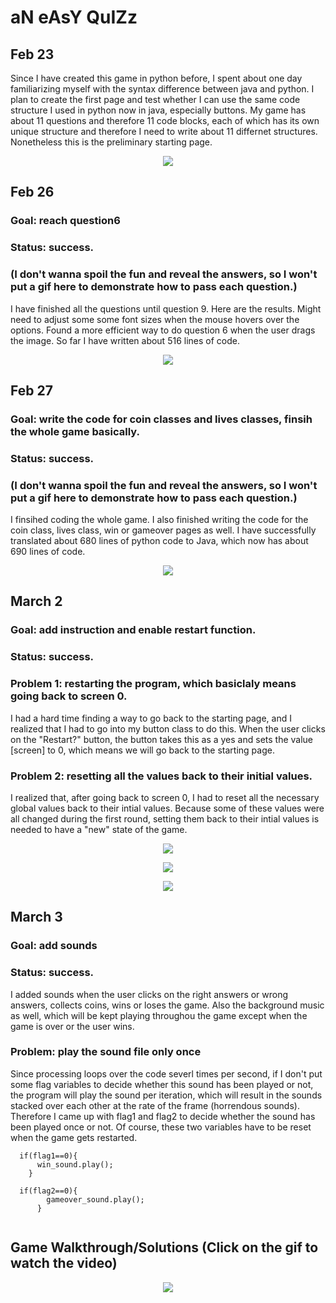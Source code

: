 # aN eAsY QuIZz

## Feb 23

Since I have created this game in python before, I spent about one day familiarizing myself with the syntax difference between java and python. I plan to create the first page and test whether I can use the same code structure I used in python now in java, especially buttons. My game has about 11 questions and therefore 11 code blocks, each of which has its own unique structure and therefore I need to write about 11 differnet structures. Nonetheless this is the preliminary starting page. 

<p align="center">
  <img src="https://github.com/fyk211/Intro-to-IM/blob/main/midtermProject/progress_images/Feb23.gif?raw=true">
</p>


## Feb 26 
### Goal: reach question6
### Status: success. 
### (I don't wanna spoil the fun and reveal the answers, so I won't put a gif here to demonstrate how to pass each question.)
I have finished all the questions until question 9. Here are the results. Might need to adjust some some font sizes when the mouse hovers over the options. Found a more efficient way to do question 6 when the user drags the image. So far I have written about 516 lines of code. 

<p align="center">
  <img src="https://github.com/fyk211/Intro-to-IM/blob/main/midtermProject/progress_images/Screen%20Shot%202021-03-01%20at%2011.45.55%20PM.png?raw=true">
</p>

## Feb 27
### Goal: write the code for coin classes and lives classes, finsih the whole game basically. 
### Status: success. 
### (I don't wanna spoil the fun and reveal the answers, so I won't put a gif here to demonstrate how to pass each question.)
I finsihed coding the whole game. I also finished writing the code for the coin class, lives class, win or gameover pages as well. I have successfully translated about 680 lines of python code to Java, which now has about 690 lines of code. 

<p align="center">
  <img src="https://github.com/fyk211/Intro-to-IM/blob/main/midtermProject/progress_images/Screen%20Shot%202021-03-01%20at%2011.47.09%20PM.png?raw=true">
</p>

## March 2
### Goal: add instruction and enable restart function. 
### Status: success. 
### Problem 1: restarting the program, which basiclaly means going back to screen 0.
I had a hard time finding a way to go back to the starting page, and I realized that I had to go into my button class to do this. When the user clicks on the "Restart?" button, the button takes this as a yes and sets the value [screen] to 0, which means we will go back to the starting page. 
### Problem 2: resetting all the values back to their initial values. 
I realized that, after going back to screen 0, I had to reset all the necessary global values back to their intial values. Because some of these values were all changed during the first round, setting them back to their intial values is needed to have a "new" state of the game. 

<p align="center">
  <img src="https://github.com/fyk211/Intro-to-IM/blob/main/midtermProject/progress_images/Screen%20Shot%202021-03-03%20at%2011.33.09%20PM.png?raw=true">
</p>

<p align="center">
  <img src="https://github.com/fyk211/Intro-to-IM/blob/main/midtermProject/progress_images/Screen%20Shot%202021-03-03%20at%2011.33.35%20PM.png?raw=true">
</p>

<p align="center">
  <img src="https://github.com/fyk211/Intro-to-IM/blob/main/midtermProject/progress_images/Screen%20Shot%202021-03-03%20at%2011.33.43%20PM.png?raw=true">
</p>


## March 3
### Goal: add sounds
### Status: success.
I added sounds when the user clicks on the right answers or wrong answers, collects coins, wins or loses the game. Also the background music as well, which will be kept playing throughou the game except when the game is over or the user wins. 
### Problem: play the sound file only once
Since processing loops over the code severl times per second, if I don't put some flag variables to decide whether this sound has been played or not, the program will play the sound per iteration, which will result in the sounds stacked over each other at the rate of the frame (horrendous sounds). Therefore I came up with flag1 and flag2 to decide whether the sound has been played once or not. Of course, these two variables have to be reset when the game gets restarted. 

```
  if(flag1==0){
      win_sound.play();
    }
    
  if(flag2==0){
        gameover_sound.play();
      }
  
 ```

## Game Walkthrough/Solutions (Click on the gif to watch the video) 


  <p align="center">
    <a href="https://youtu.be/md5BUZngqeI" target="_blank">
      <img src="https://drive.google.com/file/d/1AK-_ivaVEercXR1RWYhOlKCxEicxACR5/view?usp=sharing">
    </a>
  </p>



